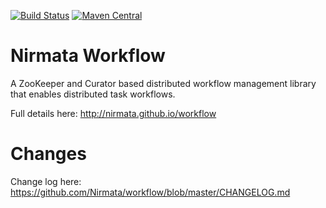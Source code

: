 [![Build Status](https://api.travis-ci.org/nirmata/workflow.svg?branch=master)](https://travis-ci.org/nirmata/workflow)
[![Maven Central](https://img.shields.io/maven-central/v/com.nirmata.workflow/nirmata-workflow.svg)](http://search.maven.org/#search%7Cga%7C1%7Cg%3A%22com.nirmata.workflow%22%20AND%20a%3A%22nirmata-workflow%22)

Nirmata Workflow
========
 
 A ZooKeeper and Curator based distributed workflow management library that enables distributed task workflows.
 
 Full details here: http://nirmata.github.io/workflow

Changes
=========

 Change log here: https://github.com/Nirmata/workflow/blob/master/CHANGELOG.md
